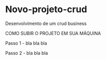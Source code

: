 # Novo-projeto-crud
Desenvolvimento de um crud business

COMO SUBIR O PROJETO EM SUA MÁQUINA

Passo 1 - bla bla bla

Passo 2 - bla bla bla
